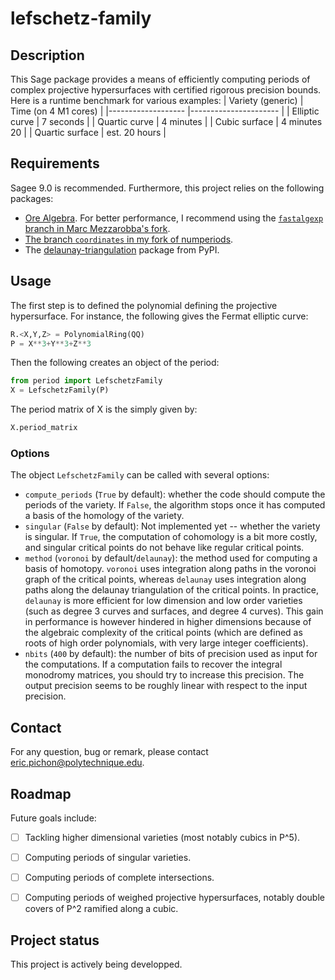 # lefschetz-family


## Description
This Sage package provides a means of efficiently computing periods of complex projective hypersurfaces with certified rigorous precision bounds. Here is a runtime benchmark for various examples:
| Variety (generic) 	| Time (on 4 M1 cores) 	|
|-------------------	|----------------------	|
| Elliptic curve    	| 7 seconds            	|
| Quartic curve     	| 4 minutes            	|
| Cubic surface     	| 4 minutes 20         	|
| Quartic surface   	| est. 20 hours        	|

## Requirements
Sagee 9.0 is recommended. Furthermore, this project relies on the following packages:

- [Ore Algebra](https://github.com/mkauers/ore_algebra). For better performance, I recommend using the [`fastalgexp` branch in Marc Mezzarobba's fork](https://github.com/mezzarobba/ore_algebra/tree/fastalgexp).
- [The branch `coordinates` in my fork of numperiods](https://gitlab.inria.fr/epichonp/numperiods/-/tree/coordinates).
- The [delaunay-triangulation](https://pypi.org/project/delaunay-triangulation/) package from PyPI.

## Usage
The first step is to defined the polynomial defining the projective hypersurface. For instance, the following gives the Fermat elliptic curve:
```python
R.<X,Y,Z> = PolynomialRing(QQ)
P = X**3+Y**3+Z**3
```
Then the following creates an object of the period:
```python
from period import LefschetzFamily
X = LefschetzFamily(P)
```
The period matrix of X is the simply given by:
```python
X.period_matrix
```

### Options
The object `LefschetzFamily` can be called with several options:
- `compute_periods` (`True` by default): whether the code should compute the periods of the variety. If `False`, the algorithm stops once it has computed a basis of the homology of the variety.
- `singular` (`False` by default): Not implemented yet -- whether the variety is singular. If `True`, the computation of cohomology is a bit more costly, and singular critical points do not behave like regular critical points.
- `method` (`voronoi` by default/`delaunay`): the method used for computing a basis of homotopy. `voronoi` uses integration along paths in the voronoi graph of the critical points, whereas `delaunay` uses integration along paths along the delaunay triangulation of the critical points. In practice, `delaunay` is more efficient for low dimension and low order varieties (such as degree 3 curves and surfaces, and degree 4 curves). This gain in performance is however hindered in higher dimensions because of the algebraic complexity of the critical points (which are defined as roots of high order polynomials, with very large integer coefficients).
- `nbits` (`400` by default): the number of bits of precision used as input for the computations. If a computation fails to recover the integral  monodromy matrices, you should try to increase this precision. The output precision seems to be roughly linear with respect to the input precision.

## Contact
For any question, bug or remark, please contact [eric.pichon@polytechnique.edu](mailto:eric.pichon@polytechnique.edu).

## Roadmap
Future goals include:
- [ ] Tackling higher dimensional varieties (most notably cubics in P^5).
- [ ] Computing periods of singular varieties.
- [ ] Computing periods of complete intersections.
- [ ] Computing periods of weighed projective hypersurfaces, notably double covers of P^2 ramified along a cubic.


## Project status
This project is actively being developped.
